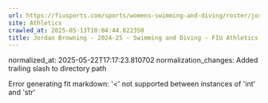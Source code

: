 ```yaml
---
url: https://fiusports.com/sports/womens-swimming-and-diving/roster/jordan-browning/12833/
site: Athletics
crawled_at: 2025-05-13T10:04:44.822350
title: Jordan Browning - 2024-25 - Swimming and Diving - FIU Athletics
---
```

normalized_at: 2025-05-22T17:17:23.810702
normalization_changes: Added trailing slash to directory path

Error generating fit markdown: '<' not supported between instances of 'int' and 'str'